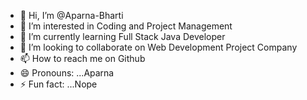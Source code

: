 - 👋 Hi, I’m @Aparna-Bharti
- 👀 I’m interested in Coding and Project Management
- 🌱 I’m currently learning Full Stack Java Developer
- 💞️ I’m looking to collaborate on Web Development  Project Company
- 📫 How to reach me on Github
- 😄 Pronouns: ...Aparna
- ⚡ Fun fact: ...Nope

<!---
Aparna-Bharti/Aparna-Bharti is a ✨ special ✨ repository because its `README.md` (this file) appears on your GitHub profile.
You can click the Preview link to take a look at your changes.
--->
